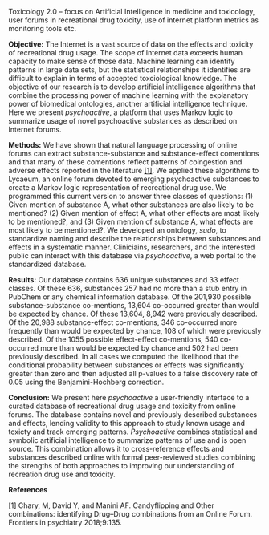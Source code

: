 Toxicology 2.0 – focus on Artificial Intelligence in medicine and toxicology, user forums in recreational drug toxicity, use of internet platform metrics as monitoring tools etc.

**Objective:** The Internet is a vast source of data on the effects and toxicity of recreational drug usage. The scope of Internet data exceeds human capacity to make sense of those data. Machine learning can identify patterns in large data sets, but the statistical relationships it identifies are difficult to explain in terms of accepted toxciological knowledge. The objective of our research is to develop artificial intelligence algorithms that combine the processing power of machine learning with the explanatory power of biomedical ontologies, another artificial intelligence technique. Here we present *psychoactive*, a platform that uses Markov logic to summarize usage of novel psychoactive substances as described on Internet forums.

**Methods:** We have shown that natural language processing of online forums can extract substance-substance and substance-effect comentions and that many of these comentions reflect patterns of coingestion and adverse effects reported in the literature [[1]](https://github.com/mac389/Drug-Forum-Data-Mining/blob/eapcct-2020/reports/abstracts/ref). We applied these algorithms to Lycaeum, an online forum devoted to emerging psychoactive substances to create a Markov logic representation of recreational drug use. We programmed this current version to answer three classes of questions: (1) Given mention of substance A, what other substances are also likely to be mentioned? (2) Given mention of effect A, what other effects are most likely to be mentioned?, and (3) Given mention of substance A, what effects are most likely to be mentioned?.  We developed an ontology, *sudo*, to standardize naming and describe the relationships between substances and effects in a systematic manner. Cliniciains, researchers, and the interested public can interact with this database via *psychoactive*, a web portal to the standardized database.

**Results:** Our database contains 636 unique substances and 33 effect classes. Of these 636, substances 257 had no more than a stub entry in PubChem or any chemical information database. Of the 201,930 possible substance-substance co-mentions, 13,604 co-occurred greater than would be expected by chance. Of these 13,604, 8,942 were previously described. Of the 20,988 substance-effect co-mentions, 346 co-occurred more frequently than would be expected by chance, 108 of which were previously described. Of the 1055 possible effect-effect co-mentions, 540 co-occurred more than would be expected by chance and 502 had been previously described. In all cases we computed the likelihood that the conditional probability between substances or effects was significantly greater than zero and then adjusted all p-values to a false discovery rate of 0.05 using the Benjamini-Hochberg correction.   

**Conclusion:** We present here *psychoactive* a user-friendly interface to a curated database of recreational drug usage and toxicity from online forums. The database contains novel and previously described substances and effects, lending validity to this approach to study known usage and toxicty and track emerging patterns. *Psychoactive* combines statistical and symbolic artificial intelligence to summarize patterns of use and is open source. This combination allows it to cross-reference effects and substances described online with formal peer-reviewed studies combining the strengths of both approaches to improving our understanding of recreation drug use and toxicity.

**References**

[1] Chary, M, David Y, and Manini AF. Candyflipping and Other combinations: identifying Drug–Drug combinations from an Online Forum. Frontiers in psychiatry 2018;9:135.
